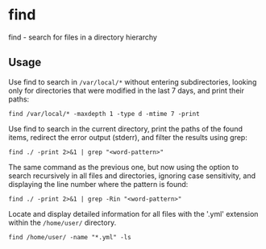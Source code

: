 # find

find - search for files in a directory hierarchy

## Usage

Use find to search in `/var/local/*` without entering subdirectories, looking only for directories that were modified in the last 7 days, and print their paths:
```shell
find /var/local/* -maxdepth 1 -type d -mtime 7 -print
```

Use find to search in the current directory, print the paths of the found items, redirect the error output (stderr), and filter the results using grep:
```shell
find ./ -print 2>&1 | grep "<word-pattern>"
```

The same command as the previous one, but now using the option to search recursively in all files and directories, ignoring case sensitivity, and displaying the line number where the pattern is found:
```shell
find ./ -print 2>&1 | grep -Rin "<word-pattern>"
```

Locate and display detailed information for all files with the '.yml' extension within the `/home/user/` directory.
```shell
find /home/user/ -name "*.yml" -ls
```
